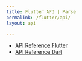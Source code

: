 ```yaml
---
title: Flutter API | Parse
permalink: /flutter/api/
layout: api

---
```


<ul class="docs-platform__links">
  <li class="docs-platform__links"><a href="{{ site.apis.flutter }}">API Reference Flutter</a></li>
  <li class="docs-platform__links"><a href="{{ site.apis.dart }}">API Reference Dart</a></li>
</ul>